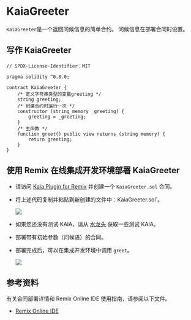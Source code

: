 # KaiaGreeter

`KaiaGreeter`是一个返回问候信息的简单合约。 问候信息在部署合同时设置。

## 写作 KaiaGreeter<a href="#writing-kaiagreeter" id="writing-kaiagreeter"></a>

```solidity
// SPDX-License-Identifier：MIT

pragma solidity ^0.8.0;

contract KaiaGreeter {
    /* 定义字符串类型的变量greeting */
    string greeting;
    /* 创建合约时运行一次 */
    constructor (string memory _greeting) {
        greeting = _greeting;
    }
    /* 主函数 */
    function greet() public view returns (string memory) {
        return greeting;
    }
}
```

## 使用 Remix 在线集成开发环境部署 KaiaGreeter<a href="#deploying-kaiagreeter-using-kaia-ide" id="deploying-kaiagreeter-using-kaia-ide"></a>

- 请访问 [Kaia Plugin for Remix](https://ide.kaia.io) 并创建一个 `KaiaGreeter.sol` 合同。

- 将上述代码复制并粘贴到新创建的文件中：KaiaGreeter.sol\`。

  ![](/img/build/smart-contracts/kg-v2-create.png)

- 如果您还没有测试 KAIA，请从 [水龙头](https://faucet.kaia.io) 获取一些测试 KAIA。

- 部署带有初始参数（问候语）的合同。

- 部署完成后，可以在集成开发环境中调用 `greet`。

  ![](/img/build/smart-contracts/kg-v2-deployed.png)

## 参考资料<a href="#references" id="references"></a>

有关合同部署详情和 Remix Online IDE 使用指南，请参阅以下文件。

- [Remix Online IDE](/build/smart-contracts/deployment-and-verification/deploy/deploy.md)